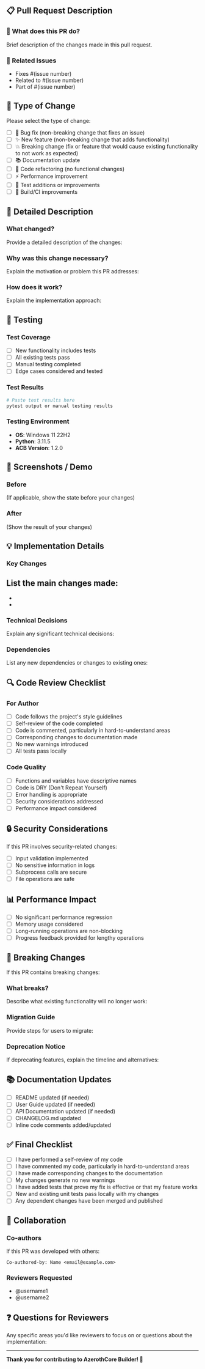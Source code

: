 ## 📋 Pull Request Description

### 🎯 What does this PR do?
Brief description of the changes made in this pull request.

### 🔗 Related Issues
- Fixes #(issue number)
- Related to #(issue number)
- Part of #(issue number)

## 🔄 Type of Change
Please select the type of change:

- [ ] 🐛 Bug fix (non-breaking change that fixes an issue)
- [ ] ✨ New feature (non-breaking change that adds functionality)
- [ ] 💥 Breaking change (fix or feature that would cause existing functionality to not work as expected)
- [ ] 📚 Documentation update
- [ ] 🔧 Code refactoring (no functional changes)
- [ ] ⚡ Performance improvement
- [ ] 🧪 Test additions or improvements
- [ ] 🔨 Build/CI improvements

## 📝 Detailed Description

### What changed?
Provide a detailed description of the changes:

### Why was this change necessary?
Explain the motivation or problem this PR addresses:

### How does it work?
Explain the implementation approach:

## 🧪 Testing

### Test Coverage
- [ ] New functionality includes tests
- [ ] All existing tests pass
- [ ] Manual testing completed
- [ ] Edge cases considered and tested

### Test Results
```bash
# Paste test results here
pytest output or manual testing results
```

### Testing Environment
- **OS**: Windows 11 22H2
- **Python**: 3.11.5
- **ACB Version**: 1.2.0

## 📸 Screenshots / Demo

### Before
(If applicable, show the state before your changes)

### After
(Show the result of your changes)

## 💡 Implementation Details

### Key Changes
List the main changes made:
- 
- 
- 

### Technical Decisions
Explain any significant technical decisions:

### Dependencies
List any new dependencies or changes to existing ones:

## 🔍 Code Review Checklist

### For Author
- [ ] Code follows the project's style guidelines
- [ ] Self-review of the code completed
- [ ] Code is commented, particularly in hard-to-understand areas
- [ ] Corresponding changes to documentation made
- [ ] No new warnings introduced
- [ ] All tests pass locally

### Code Quality
- [ ] Functions and variables have descriptive names
- [ ] Code is DRY (Don't Repeat Yourself)
- [ ] Error handling is appropriate
- [ ] Security considerations addressed
- [ ] Performance impact considered

## 🔒 Security Considerations
If this PR involves security-related changes:
- [ ] Input validation implemented
- [ ] No sensitive information in logs
- [ ] Subprocess calls are secure
- [ ] File operations are safe

## 📊 Performance Impact
- [ ] No significant performance regression
- [ ] Memory usage considered
- [ ] Long-running operations are non-blocking
- [ ] Progress feedback provided for lengthy operations

## 🔧 Breaking Changes
If this PR contains breaking changes:

### What breaks?
Describe what existing functionality will no longer work:

### Migration Guide
Provide steps for users to migrate:

### Deprecation Notice
If deprecating features, explain the timeline and alternatives:

## 📚 Documentation Updates
- [ ] README updated (if needed)
- [ ] User Guide updated (if needed)
- [ ] API Documentation updated (if needed)
- [ ] CHANGELOG.md updated
- [ ] Inline code comments added/updated

## ✅ Final Checklist
- [ ] I have performed a self-review of my code
- [ ] I have commented my code, particularly in hard-to-understand areas
- [ ] I have made corresponding changes to the documentation
- [ ] My changes generate no new warnings
- [ ] I have added tests that prove my fix is effective or that my feature works
- [ ] New and existing unit tests pass locally with my changes
- [ ] Any dependent changes have been merged and published

## 🤝 Collaboration
### Co-authors
If this PR was developed with others:
```
Co-authored-by: Name <email@example.com>
```

### Reviewers Requested
- @username1
- @username2

## ❓ Questions for Reviewers
Any specific areas you'd like reviewers to focus on or questions about the implementation:

---

**Thank you for contributing to AzerothCore Builder! 🚀**
